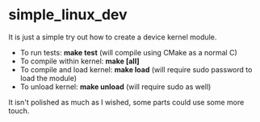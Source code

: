 # simple_linux_dev

It is just a simple try out how to create a device kernel module.

* To run tests: **make test** (will compile using CMake as a normal C)
* To compile within kernel: **make [all]**
* To compile and load kernel: **make load**  (will require sudo password to load the module)
* To unload kernel: **make unload** (will require sudo as well)

It isn't polished as much as I wished, some parts could use some more touch.

